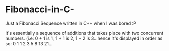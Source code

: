 # Fibonacci-in-C-
Just a Fibonacci Sequence written in C++ when I was bored  :P

It's essentially a sequence of additions that takes place with two concurrent numbers. (i.e: 0 + 1 is 1, 1 + 1 is 2, 1 + 2 is 3...hence it's displayed in order as so: 0 1 1 2 3 5 8 13 21...
